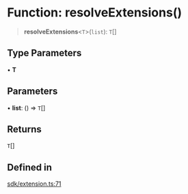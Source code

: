 # Function: resolveExtensions()

> **resolveExtensions**\<`T`\>(`list`): `T`[]

## Type Parameters

• **T**

## Parameters

• **list**: () => `T`[]

## Returns

`T`[]

## Defined in

[sdk/extension.ts:71](https://github.com/andreisergiu98/baeta/blob/e352a1ec749c5b23df693f5f8373ac0b75347349/packages/core/sdk/extension.ts#L71)
